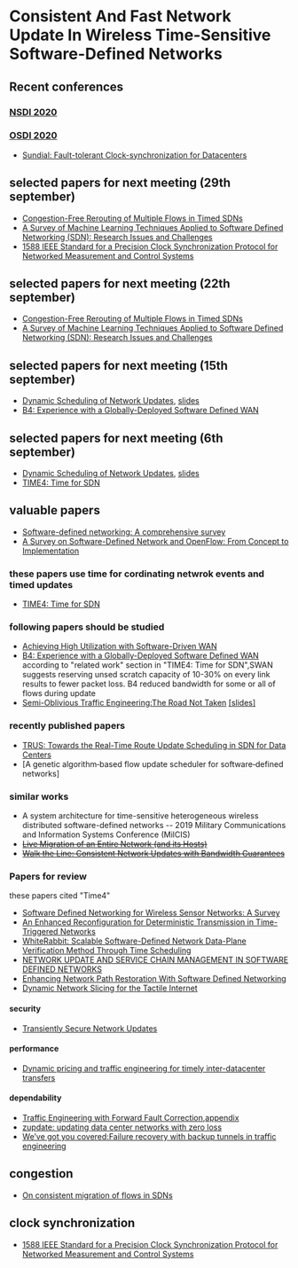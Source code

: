 # Consistent And Fast Network Update In Wireless Time-Sensitive Software-Defined Networks

## Recent conferences 
  ### [NSDI 2020](https://www.usenix.org/conference/nsdi20/accepted-papers)
  
  ### [OSDI 2020](https://www.usenix.org/conference/osdi20/accepted-papers)
  + [Sundial: Fault-tolerant Clock-synchronization for Datacenters](https://www.usenix.org/conference/osdi20/presentation/li-yuliang)
  
## selected papers for next meeting (29th september)
+ [Congestion-Free Rerouting of Multiple Flows in Timed SDNs](http://eprints.cs.univie.ac.at/6018/13/2019-jsac.pdf) 
+ [A Survey of Machine Learning Techniques Applied to Software Defined Networking (SDN): Research Issues and Challenges](https://www.researchgate.net/profile/Zouhair_Chiba2/post/Machine_learning_in_SDN/attachment/5ccca2a6cfe4a7968d9c502e/AS%3A754569743200256%401556914854775/download/A+Survey+of+Machine+Learning+Techniques+Applied+to+Software+Defined+Networking+%28SDN%29-+Research+Issues+and+Challenges-2018.pdf)
+ [1588 IEEE Standard for a Precision Clock Synchronization
Protocol for Networked Measurement and Control Systems](http://read.pudn.com/downloads174/sourcecode/others/807566/IEEE%201588(v2)/IEEE1588V2(2008).pdf)

## selected papers for next meeting (22th september)
+ [Congestion-Free Rerouting of Multiple Flows in Timed SDNs](http://eprints.cs.univie.ac.at/6018/13/2019-jsac.pdf) 
+ [A Survey of Machine Learning Techniques Applied to Software Defined Networking (SDN): Research Issues and Challenges](https://www.researchgate.net/profile/Zouhair_Chiba2/post/Machine_learning_in_SDN/attachment/5ccca2a6cfe4a7968d9c502e/AS%3A754569743200256%401556914854775/download/A+Survey+of+Machine+Learning+Techniques+Applied+to+Software+Defined+Networking+%28SDN%29-+Research+Issues+and+Challenges-2018.pdf)


## selected papers for next meeting (15th september)
+ [Dynamic Scheduling of Network Updates](https://www.cs.jhu.edu/~xinjin/files/SIGCOMM14_Dionysus.pdf), [slides](http://www.cs.jhu.edu/~xinjin/files/SIGCOMM14_Dionysus_slides.pptx)
+ [B4: Experience with a Globally-Deployed Software Defined WAN](https://storage.googleapis.com/pub-tools-public-publication-data/pdf/41761.pdf)

## selected papers for next meeting (6th september)
+ [Dynamic Scheduling of Network Updates](https://www.cs.jhu.edu/~xinjin/files/SIGCOMM14_Dionysus.pdf), [slides](http://www.cs.jhu.edu/~xinjin/files/SIGCOMM14_Dionysus_slides.pptx)
+ [TIME4: Time for SDN](https://arxiv.org/pdf/1505.03421.pdf)



## valuable papers 
+ [Software-defined networking: A comprehensive survey](https://arxiv.org/pdf/1406.0440.pdf)
+ [A Survey on Software-Defined Network and OpenFlow: From Concept to Implementation](http://www.hit.bme.hu/~jakab/edu/litr/SDN/OpenFlow_Survey_06819788.pdf)
### these papers use time for cordinating netwrok events and timed updates
+ [TIME4: Time for SDN](https://arxiv.org/pdf/1505.03421.pdf)

### following papers should be studied
+ [Achieving High Utilization with Software-Driven WAN](https://www.microsoft.com/en-us/research/uploads/prod/2013/08/Achieving-High-Utilization-with-Software-Driven-WAN.pdf)
+ [B4: Experience with a Globally-Deployed Software Defined WAN](https://storage.googleapis.com/pub-tools-public-publication-data/pdf/41761.pdf)<br/>
according to "related work" section in "TIME4: Time for SDN",SWAN suggests reserving unsed scratch capacity of 10-30% on every link results to fewer packet loss.
B4 reduced bandwidth for some or all of flows during update
+ [Semi-Oblivious Traffic Engineering:The Road Not Taken](https://www.usenix.org/system/files/conference/nsdi18/nsdi18-kumar.pdf) [[slides]](https://www.usenix.org/sites/default/files/conference/protected-files/nsdi18_slides_kumar.pdf)

### recently published papers
+ [TRUS: Towards the Real-Time Route Update Scheduling in SDN for Data Centers](https://ieeexplore.ieee.org/stamp/stamp.jsp?arnumber=9058681)
+ [A genetic algorithm‐based flow update scheduler for software‐defined networks]

### similar works
+ A system architecture for time-sensitive heterogeneous wireless distributed software-defined networks -- 2019 Military Communications and Information Systems Conference (MilCIS)
+ ~~[Live Migration of an Entire Network (and its Hosts)](https://www.researchgate.net/profile/Jennifer_Rexford/publication/262275730_Live_migration_of_an_entire_network_and_its_hosts/links/558b0f7408aee99ca9ca3f23.pdf)~~
+ ~~[Walk the Line: Consistent Network Updates with Bandwidth Guarantees](http://caesar.web.engr.illinois.edu/papers/hot18-ghorbani.pdf)~~

### Papers for review
these papers cited "Time4"
+ [Software Defined Networking for Wireless Sensor Networks:
A Survey ](http://eprints.mdx.ac.uk/21875/1/SciencePG_AWCN2017.pdf)
+ [An Enhanced Reconfiguration for Deterministic
Transmission in Time-Triggered Networks](https://www.researchgate.net/profile/Zonghui_Li/publication/332699326_An_Enhanced_Reconfiguration_for_Deterministic_Transmission_in_Time-Triggered_Networks/links/5d888357458515cbd1b3ca41/An-Enhanced-Reconfiguration-for-Deterministic-Transmission-in-Time-Triggered-Networks.pdf)
+ [WhiteRabbit: Scalable Software-Defined
Network Data-Plane Verification
Method Through Time Scheduling](https://ieeexplore.ieee.org/stamp/stamp.jsp?arnumber=8766827)
+ [NETWORK UPDATE AND SERVICE CHAIN
MANAGEMENT IN SOFTWARE DEFINED
NETWORKS](https://scholarshare.temple.edu/bitstream/handle/20.500.12613/283/Chen_temple_0225E_14150.pdf?sequence=1&isAllowed=y)
+ [Enhancing Network Path Restoration With Software Defined Networking](http://www.ripublication.com/ijaer19/ijaerv14n8_21.pdf) 
+ [Dynamic Network Slicing for the Tactile Internet](http://pure.tudelft.nl/ws/portalfiles/portal/71155645/ICCPS2020.pdf)
#### security
+ [Transiently Secure Network Updates](https://eprints.cs.univie.ac.at/5553/1/21-Transiently%20secure.pdf)
#### performance
+ [Dynamic pricing and traffic engineering for timely inter-datacenter transfers](https://www.microsoft.com/en-us/research/wp-content/uploads/2016/08/pretium_sigcomm16.pdf)
#### dependability
+ [Traffic Engineering with Forward Fault Correction](https://www.researchgate.net/profile/Hongqiang_Liu2/publication/266659975_Traffic_Engineering_with_Forward_Fault_Correction/links/549fa0600cf267bdb8fdbfbb.pdf),[appendix](https://www.microsoft.com/en-us/research/uploads/prod/2014/08/Appendix-of-Paper.pdf)
+ [zupdate: updating data center networks with zero loss]()
+ [We’ve got you covered:Failure recovery with backup tunnels in traffic engineering]()
## congestion 
+ [ On consistent migration of flows in SDNs](http://eprints.cs.univie.ac.at/5537/1/2016-infocom.pdf)
## clock synchronization 
+ [1588 IEEE Standard for a Precision Clock Synchronization
Protocol for Networked Measurement and Control Systems](http://read.pudn.com/downloads174/sourcecode/others/807566/IEEE%201588(v2)/IEEE1588V2(2008).pdf)
